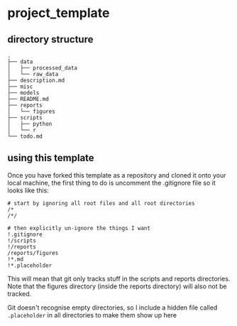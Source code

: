 # project_template

## directory structure

```
.
├── data
│   ├── processed_data
│   └── raw_data
├── description.md
├── misc
├── models
├── README.md
├── reports
│   └── figures
├── scripts
│   ├── python
│   └── r
└── todo.md
```

## using this template
Once you have forked this template as a repository and cloned it onto your
local machine, the first thing to do is uncomment the .gitignore file so it
looks like this:

```
# start by ignoring all root files and all root directories
/*
/*/

# then explicitly un-ignore the things I want
!.gitignore
!/scripts
!/reports
/reports/figures
!*.md
!*.placeholder
```

This will mean that git only tracks stuff in the scripts and reports
directories. Note that the figures directory (inside the reports directory)
will also not be tracked.

Git doesn't recognise empty directories, so I include a hidden file called
`.placeholder` in all directories to make them show up here
